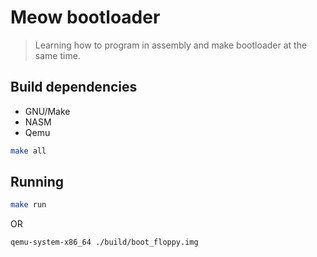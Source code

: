 # Meow bootloader

> Learning how to program in assembly and make bootloader at the same time.

## Build dependencies

- GNU/Make
- NASM
- Qemu

```bash
make all
```

## Running

```bash
make run
```

OR

```
qemu-system-x86_64 ./build/boot_floppy.img
```
